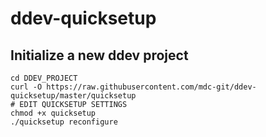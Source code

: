 # ddev-quicksetup

## Initialize a new ddev project

```
cd DDEV_PROJECT
curl -O https://raw.githubusercontent.com/mdc-git/ddev-quicksetup/master/quicksetup
# EDIT QUICKSETUP SETTINGS
chmod +x quicksetup
./quicksetup reconfigure
```
